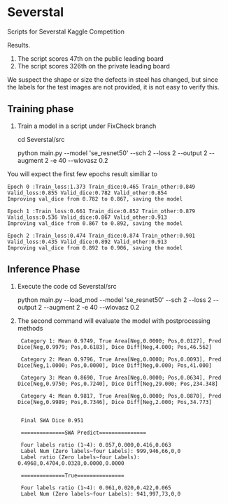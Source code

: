 # Severstal
Scripts for Severstal Kaggle Competition

Results.

1. The script scores 47th on the public leading board
2. The script scores 326th on the private leading board

We suspect the shape or size the defects in steel has changed, but
since the labels for the test images are not provided, it is not
easy to verify this.

## Training phase
1. Train a model in a script under FixCheck branch

    cd Severstal/src
    
    python main.py --model 'se_resnet50' --sch 2 --loss 2 --output 2 --augment 2 -e 40 --wlovasz 0.2
    
  
  You will expect the first few epochs result similiar to
  
    Epoch 0 :Train_loss:1.373 Train_dice:0.465 Train_other:0.849 Valid_loss:0.855 Valid_dice:0.782 Valid_other:0.854
    Improving val_dice from 0.782 to 0.867, saving the model

    Epoch 1 :Train_loss:0.661 Train_dice:0.852 Train_other:0.879 Valid_loss:0.536 Valid_dice:0.867 Valid_other:0.913
    Improving val_dice from 0.867 to 0.892, saving the model

    Epoch 2 :Train_loss:0.474 Train_dice:0.874 Train_other:0.901 Valid_loss:0.435 Valid_dice:0.892 Valid_other:0.913
    Improving val_dice from 0.892 to 0.906, saving the model

## Inference Phase
1. Execute the code
    cd Severstal/src
    
    python main.py --load_mod --model 'se_resnet50' --sch 2 --loss 2 --output 2 --augment 2 -e 40 --wlovasz 0.2
  

2. The second command will evaluate the model with postprocessing methods
    
        Category 1: Mean 0.9749, True Area[Neg,0.0000; Pos,0.0127], Pred Dice[Neg,0.9979; Pos,0.6183], Dice Diff[Neg,4.000; Pos,46.562]
        
        Category 2: Mean 0.9796, True Area[Neg,0.0000; Pos,0.0093], Pred Dice[Neg,1.0000; Pos,0.0000], Dice Diff[Neg,0.000; Pos,41.000]
        
        Category 3: Mean 0.8690, True Area[Neg,0.0000; Pos,0.0634], Pred Dice[Neg,0.9750; Pos,0.7240], Dice Diff[Neg,29.000; Pos,234.348]
        
        Category 4: Mean 0.9817, True Area[Neg,0.0000; Pos,0.0870], Pred Dice[Neg,0.9989; Pos,0.7346], Dice Diff[Neg,2.000; Pos,34.773]


        Final SWA Dice 0.951
        
        ==============SWA Predict===============
        
        Four labels ratio (1~4): 0.057,0.000,0.416,0.063
        Label Num (Zero labels~four Labels): 999,946,66,0,0
        Label ratio (Zero labels~four Labels): 0.4968,0.4704,0.0328,0.0000,0.0000
        
        ==============True===============
        
        Four labels ratio (1~4): 0.061,0.020,0.422,0.065
        Label Num (Zero labels~four Labels): 941,997,73,0,0
